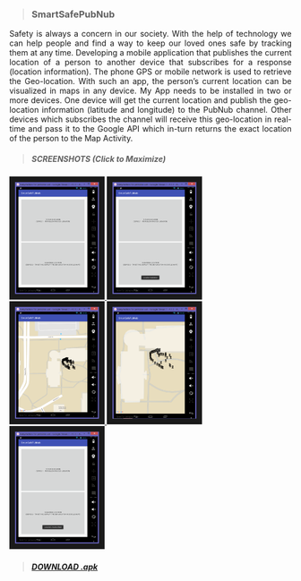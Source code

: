 > ### SmartSafePubNub
<p align="justify">Safety is always a concern in our society. With the help of technology we can help people and find a way to keep our loved ones safe by tracking them at any time. Developing a mobile application that publishes the current location of a person to another device that subscribes for a response (location information). The phone GPS or mobile network is used to retrieve the Geo-location. With such an app, the person’s current location can be visualized in maps in any device. My App needs to be installed in two or more devices. One device will get the current location and publish the geo-location information (latitude and longitude) to the PubNub channel. Other devices which subscribes the channel will receive this geo-location in real-time and pass it to the Google API which in-turn returns the exact location of the person to the Map Activity. </p>

> ##### SCREENSHOTS (Click to Maximize)


<a href="https://github.com/r-b-e-e/androidApps/blob/master/SmartSafePubSub/screenshots/front.png" target="_blank">
<img src="https://github.com/r-b-e-e/androidApps/blob/master/SmartSafePubSub/screenshots/front.png" 
alt="IMAGE ALT TEXT HERE" width="150" height="200" border="10" /></a><a href="https://github.com/r-b-e-e/androidApps/blob/master/SmartSafePubSub/screenshots/location_published.png" target="_blank">
<img src="https://github.com/r-b-e-e/androidApps/blob/master/SmartSafePubSub/screenshots/location_published.png" 
alt="IMAGE ALT TEXT HERE" width="150" height="200" border="10" /></a><a href="https://github.com/r-b-e-e/androidApps/blob/master/SmartSafePubSub/screenshots/picker_big.png" target="_blank">
<img src="https://github.com/r-b-e-e/androidApps/blob/master/SmartSafePubSub/screenshots/picker_big.png" 
alt="IMAGE ALT TEXT HERE" width="150" height="200" border="10" /></a><a href="https://github.com/r-b-e-e/androidApps/blob/master/SmartSafePubSub/screenshots/picker.png" target="_blank">
<img src="https://github.com/r-b-e-e/androidApps/blob/master/SmartSafePubSub/screenshots/picker.png" 
alt="IMAGE ALT TEXT HERE" width="150" height="200" border="10" /></a><a href="https://github.com/r-b-e-e/androidApps/blob/master/SmartSafePubSub/screenshots/location_unsubscribed.png" target="_blank">
<img src="https://github.com/r-b-e-e/androidApps/blob/master/SmartSafePubSub/screenshots/location_unsubscribed.png" 
alt="IMAGE ALT TEXT HERE" width="150" height="200" border="10" /></a>


> ##### [DOWNLOAD .apk](https://github.com/r-b-e-e/androidApps/tree/master/SmartSafePubSub/APKfile)
<br>
<br><br>
